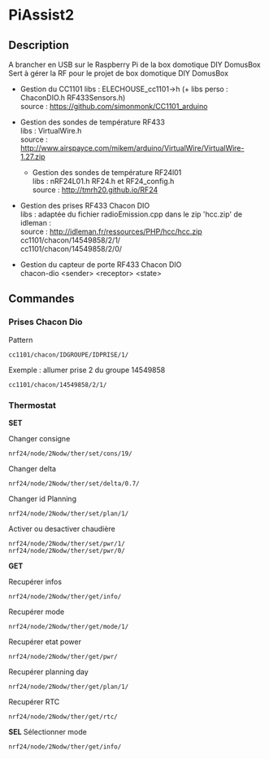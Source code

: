 
# PiAssist2
## Description

A brancher en USB sur le Raspberry Pi de la box domotique DIY DomusBox
Sert à gérer la RF pour le projet de box domotique DIY DomusBox

- Gestion du CC1101
    libs : ELECHOUSE_cc1101->h  (+ libs perso : ChaconDIO.h RF433Sensors.h) </br>
    source :  https://github.com/simonmonk/CC1101_arduino </br>

- Gestion des sondes de température RF433 </br>
    libs : VirtualWire.h </br>
    source : http://www.airspayce.com/mikem/arduino/VirtualWire/VirtualWire-1.27.zip

    - Gestion des sondes de température RF24l01 </br>
    libs : nRF24L01.h RF24.h et RF24_config.h </br>
    source : http://tmrh20.github.io/RF24 </br>

- Gestion des prises RF433 Chacon DIO </br>
    libs : adaptée du fichier radioEmission.cpp dans le zip 'hcc.zip' de idleman : </br>
    source : http://idleman.fr/ressources/PHP/hcc/hcc.zip </br>
    cc1101/chacon/14549858/2/1/ </br>
    cc1101/chacon/14549858/2/0/ </br>

- Gestion du capteur de porte RF433 Chacon DIO  </br>
chacon-dio \<sender> \<receptor> \<state> </br>

## Commandes
### Prises Chacon Dio
Pattern
```
cc1101/chacon/IDGROUPE/IDPRISE/1/
```
Exemple : allumer prise 2 du groupe 14549858
```
cc1101/chacon/14549858/2/1/ 
```
### Thermostat
**SET**

Changer consigne
```
nrf24/node/2Nodw/ther/set/cons/19/
```
Changer delta
```
nrf24/node/2Nodw/ther/set/delta/0.7/
```
Changer id Planning
```
nrf24/node/2Nodw/ther/set/plan/1/
```
Activer ou desactiver chaudière 
```
nrf24/node/2Nodw/ther/set/pwr/1/
nrf24/node/2Nodw/ther/set/pwr/0/
```

**GET**

Recupérer infos 
```
nrf24/node/2Nodw/ther/get/info/
```
Recupérer mode
```
nrf24/node/2Nodw/ther/get/mode/1/
```
Recupérer etat power
```
nrf24/node/2Nodw/ther/get/pwr/
```
Recupérer planning day
```
nrf24/node/2Nodw/ther/get/plan/1/
```
Recupérer RTC
```
nrf24/node/2Nodw/ther/get/rtc/
```

**SEL**
Sélectionner mode 
```
nrf24/node/2Nodw/ther/get/info/
```